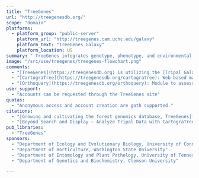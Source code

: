 ```yaml
---
title: "TreeGenes"
url: "http://treegenesdb.org/"
scope: "domain"
platforms:
  - platform_group: "public-server"
    platform_url: "http://treegenes.cam.uchc.edu/galaxy"
    platform_text: "TreeGenes Galaxy"
    platform_location: US
summary: " TreeGenes integrates genotype, phenotype, and environmental data that can be processed for association mapping and landscape genomics, with a focus on forest trees. This functionality is provided by [Tripal Galaxy](https://github.com/tripal/tripal_galaxy), a module for [Tripal](http://tripal.info) that provides seamless support for running Galaxy workflows directly in the site. Users can analyze data provided by TreeGenes or their own."
image: "/src/use/treegenes/treegenes-flowchart.png"
comments:
  - "[TreeGenes](https://treegenesdb.org) is utilizing the [Tripal Galaxy API](https://github.com/tripal/tripal_galaxy) in order to provide seamless Galaxy workflow support to users on the site. Examples currently in development"
  - "[CartograTree](https://treegenesdb.org/cartogratree): Web-based map-driven module to provide association and landscape genomics. Uses [Sambada](https://github.com/Sylvie/sambada)"
  - "[Orthoquery](https://treegenesdb.org/orthoquery): Module to assess and visualize gene family evolution. Uses tools: [VSEARCH](https://github.com/torognes/vsearch), [OrthoFinder](https://github.com/davidemms/OrthoFinder), [Diamond](https://github.com/bbuchfink/diamond) and [TransDecoder](https://github.com/TransDecoder/TransDecoder/wiki)"
user_support:
  - "Accounts can be requested through the TreeGenes site"
quotas:
  - "Anonymous access and account creation are goth supported."
citations:
  - "[Growing and cultivating the forest genomics database, TreeGenes](https://doi.org/10.1093/database/bay084), Taylor Falk, Nic Herndon, Emily Grau, Sean Buehler, Peter Richter, Sumaira Zaman, Eliza M Baker, Risharde Ramnath, Stephen Ficklin, Margaret Staton, Frank A Feltus, Sook Jung, Doreen Main, Jill L Wegrzyn. *Database*, Volume 2018, 1 January 2018, bay084, doi: 10.1093/database/bay084"
  - "[Beyond Search and Display – Analyze Tripal Data with CartograTree](https://depot.galaxyproject.org/hub/attachments/events/2019-pag/Buehler_PAG_2019_CartograTree.pdf), by Sean Buehler, presented at [Plant and Animal Genome XXVII (PAG 2019)](/src/events/2019/pag/index.md)"
pub_libraries:
  - "TreeGenes"
sponsors:
  - "Department of Ecology and Evolutionary Biology, University of Connecticut"
  - "Department of Horticulture, Washington State University"
  - "Department of Entomology and Plant Pathology, University of Tennessee"
  - "Department of Genetics and Biochemistry, Clemson University"

---
```

